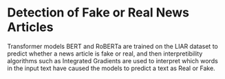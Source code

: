 # Detection of Fake or Real News Articles
Transformer models BERT and RoBERTa are trained on the LIAR dataset to predict whether a news article is fake or real, and then interpretibility algorithms such as Integrated Gradients are used to interpret which words in the input text have caused the models to predict a text as Real or Fake.
